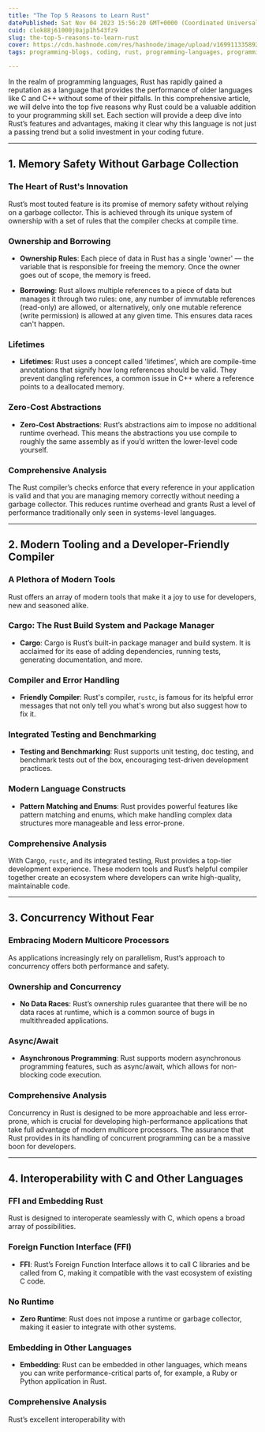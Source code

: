 ```yaml
---
title: "The Top 5 Reasons to Learn Rust"
datePublished: Sat Nov 04 2023 15:56:20 GMT+0000 (Coordinated Universal Time)
cuid: clok88j61000j0ajp1h543fz9
slug: the-top-5-reasons-to-learn-rust
cover: https://cdn.hashnode.com/res/hashnode/image/upload/v1699113358927/8d5d9495-c185-4533-8845-e3bcaf68e6d6.jpeg
tags: programming-blogs, coding, rust, programming-languages, programming-tips

---
```


In the realm of programming languages, Rust has rapidly gained a reputation as a language that provides the performance of older languages like C and C++ without some of their pitfalls. In this comprehensive article, we will delve into the top five reasons why Rust could be a valuable addition to your programming skill set. Each section will provide a deep dive into Rust’s features and advantages, making it clear why this language is not just a passing trend but a solid investment in your coding future.

---

## 1\. Memory Safety Without Garbage Collection

### The Heart of Rust's Innovation

Rust’s most touted feature is its promise of memory safety without relying on a garbage collector. This is achieved through its unique system of ownership with a set of rules that the compiler checks at compile time.

### Ownership and Borrowing

* **Ownership Rules**: Each piece of data in Rust has a single 'owner' — the variable that is responsible for freeing the memory. Once the owner goes out of scope, the memory is freed.
    
* **Borrowing**: Rust allows multiple references to a piece of data but manages it through two rules: one, any number of immutable references (read-only) are allowed, or alternatively, only one mutable reference (write permission) is allowed at any given time. This ensures data races can't happen.
    

### Lifetimes

* **Lifetimes**: Rust uses a concept called 'lifetimes', which are compile-time annotations that signify how long references should be valid. They prevent dangling references, a common issue in C++ where a reference points to a deallocated memory.
    

### Zero-Cost Abstractions

* **Zero-Cost Abstractions**: Rust’s abstractions aim to impose no additional runtime overhead. This means the abstractions you use compile to roughly the same assembly as if you’d written the lower-level code yourself.
    

### Comprehensive Analysis

The Rust compiler’s checks enforce that every reference in your application is valid and that you are managing memory correctly without needing a garbage collector. This reduces runtime overhead and grants Rust a level of performance traditionally only seen in systems-level languages.

---

## 2\. Modern Tooling and a Developer-Friendly Compiler

### A Plethora of Modern Tools

Rust offers an array of modern tools that make it a joy to use for developers, new and seasoned alike.

### Cargo: The Rust Build System and Package Manager

* **Cargo**: Cargo is Rust’s built-in package manager and build system. It is acclaimed for its ease of adding dependencies, running tests, generating documentation, and more.
    

### Compiler and Error Handling

* **Friendly Compiler**: Rust's compiler, `rustc`, is famous for its helpful error messages that not only tell you what's wrong but also suggest how to fix it.
    

### Integrated Testing and Benchmarking

* **Testing and Benchmarking**: Rust supports unit testing, doc testing, and benchmark tests out of the box, encouraging test-driven development practices.
    

### Modern Language Constructs

* **Pattern Matching and Enums**: Rust provides powerful features like pattern matching and enums, which make handling complex data structures more manageable and less error-prone.
    

### Comprehensive Analysis

With Cargo, `rustc`, and its integrated testing, Rust provides a top-tier development experience. These modern tools and Rust’s helpful compiler together create an ecosystem where developers can write high-quality, maintainable code.

---

## 3\. Concurrency Without Fear

### Embracing Modern Multicore Processors

As applications increasingly rely on parallelism, Rust’s approach to concurrency offers both performance and safety.

### Ownership and Concurrency

* **No Data Races**: Rust’s ownership rules guarantee that there will be no data races at runtime, which is a common source of bugs in multithreaded applications.
    

### Async/Await

* **Asynchronous Programming**: Rust supports modern asynchronous programming features, such as async/await, which allows for non-blocking code execution.
    

### Comprehensive Analysis

Concurrency in Rust is designed to be more approachable and less error-prone, which is crucial for developing high-performance applications that take full advantage of modern multicore processors. The assurance that Rust provides in its handling of concurrent programming can be a massive boon for developers.

---

## 4\. Interoperability with C and Other Languages

### FFI and Embedding Rust

Rust is designed to interoperate seamlessly with C, which opens a broad array of possibilities.

### Foreign Function Interface (FFI)

* **FFI**: Rust’s Foreign Function Interface allows it to call C libraries and be called from C, making it compatible with the vast ecosystem of existing C code.
    

### No Runtime

* **Zero Runtime**: Rust does not impose a runtime or garbage collector, making it easier to integrate with other systems.
    

### Embedding in Other Languages

* **Embedding**: Rust can be embedded in other languages, which means you can write performance-critical parts of, for example, a Ruby or Python application in Rust.
    

### Comprehensive Analysis

Rust’s excellent interoperability with